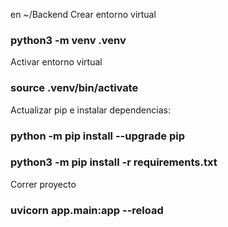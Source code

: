 en ~/Backend
Crear entorno virtual
###  python3 -m venv .venv
Activar entorno virtual
###  source .venv/bin/activate
Actualizar pip e instalar dependencias:
###  python -m pip install --upgrade pip
###  python3 -m pip install -r requirements.txt

Correr proyecto 
###  uvicorn app.main:app --reload
